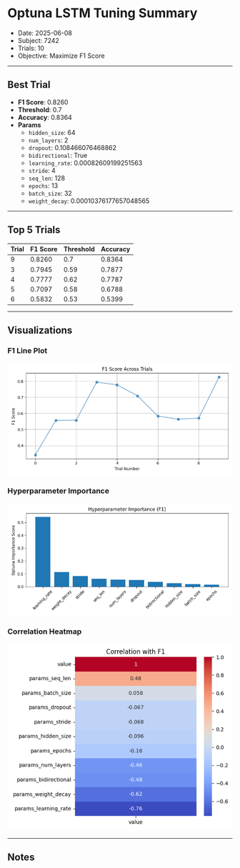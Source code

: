 # Optuna LSTM Tuning Summary
- Date: 2025-06-08
- Subject: 7242
- Trials: 10
- Objective: Maximize F1 Score

---

## Best Trial
- **F1 Score**: 0.8260
- **Threshold**: 0.7
- **Accuracy**: 0.8364
- **Params**
  - `hidden_size`: 64
  - `num_layers`: 2
  - `dropout`: 0.108466076468862
  - `bidirectional`: True
  - `learning_rate`: 0.00082609199251563
  - `stride`: 4
  - `seq_len`: 128
  - `epochs`: 13
  - `batch_size`: 32
  - `weight_decay`: 0.00010376177657048565

---

## Top 5 Trials
| Trial | F1 Score | Threshold | Accuracy |
|-------|----------|-----------|----------|
| 9 | 0.8260 | 0.7 | 0.8364 |
| 3 | 0.7945 | 0.59 | 0.7877 |
| 4 | 0.7777 | 0.62 | 0.7787 |
| 5 | 0.7097 | 0.58 | 0.6788 |
| 6 | 0.5832 | 0.53 | 0.5399 |

---

## Visualizations
### F1 Line Plot
![F1 Line Plot](f1_scores_lineplot.png)
### Hyperparameter Importance
![F1 Importance](f1_importance_barplot.png)

### Correlation Heatmap
![Correlation with F1](corr_heatmap.png)

---

## Notes